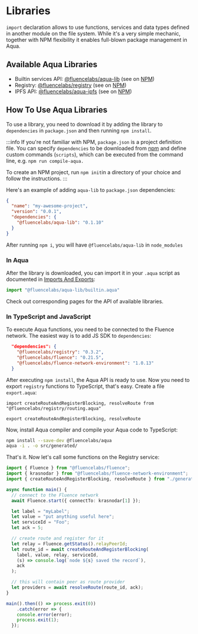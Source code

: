 # Libraries

`import` declaration allows to use functions, services and data types defined in another module on the file system. While it's a very simple mechanic, together with NPM flexibility it enables full-blown package management in Aqua.

## Available Aqua Libraries

* Builtin services API: [@fluencelabs/aqua-lib](aqua-lib.md) (see on [NPM](https://www.npmjs.com/package/@fluencelabs/aqua-lib))
* Registry: [@fluencelabs/registry](registry.md) (see on [NPM](https://www.npmjs.com/package/@fluencelabs/registry))
* IPFS API: [@fluencelabs/aqua-ipfs](aqua-ipfs.md) (see on [NPM](https://www.npmjs.com/package/@fluencelabs/aqua-ipfs))

## How To Use Aqua Libraries

To use a library, you need to download it by adding the library to `dependencies` in `package.json` and then running `npm install`.

:::info
If you're not familiar with NPM, `package.json` is a project definition file. You can specify `dependencies` to be downloaded from [npm](https://npmjs.org) and define custom commands (`scripts`), which can be executed from the command line, e.g. `npm run compile-aqua.`

To create an NPM project, run `npm init`in a directory of your choice and follow the instructions.
:::

Here's an example of adding `aqua-lib` to `package.json` dependencies:

```json
{
  "name": "my-awesome-project",
  "version": "0.0.1",
  "dependencies": {
    "@fluencelabs/aqua-lib": "0.1.10"
  }
}
```

After running `npm i`, you will have `@fluencelabs/aqua-lib` in `node_modules`

### In Aqua

After the library is downloaded, you can import it in your `.aqua` script as documented in [Imports And Exports](../language/header/header.md):

```typescript
import "@fluencelabs/aqua-lib/builtin.aqua"
```

Check out corresponding pages for the API of available libraries.

### In TypeScript and JavaScript

To execute Aqua functions, you need to be connected to the Fluence network. The easiest way is to add JS SDK to `dependencies`:

```json
  "dependencies": {
    "@fluencelabs/registry": "0.3.2",
    "@fluencelabs/fluence": "0.21.5",
    "@fluencelabs/fluence-network-environment": "1.0.13"
  }
```

After executing `npm install`, the Aqua API is ready to use. Now you need to export `registry` functions to TypeScript, that's easy. Create a file `export.aqua`:

```aqua
import createRouteAndRegisterBlocking, resolveRoute from "@fluencelabs/registry/routing.aqua"

export createRouteAndRegisterBlocking, resolveRoute
```

Now, install Aqua compiler and compile your Aqua code to TypeScript:

```sh
npm install --save-dev @fluencelabs/aqua
aqua -i . -o src/generated/
```

That's it. Now let's call some functions on the Registry service:

```typescript
import { Fluence } from "@fluencelabs/fluence";
import { krasnodar } from "@fluencelabs/fluence-network-environment";
import { createRouteAndRegisterBlocking, resolveRoute } from "./generated/export";

async function main() {
  // connect to the Fluence network
  await Fluence.start({ connectTo: krasnodar[1] });

  let label = "myLabel";
  let value = "put anything useful here";
  let serviceId = "Foo";
  let ack = 5;

  // create route and register for it
  let relay = Fluence.getStatus().relayPeerId;
  let route_id = await createRouteAndRegisterBlocking(
    label, value, relay, serviceId,
    (s) => console.log(`node ${s} saved the record`),
    ack
  );

  // this will contain peer as route provider
  let providers = await resolveRoute(route_id, ack);
}

main().then(() => process.exit(0))
    .catch(error => {
    console.error(error);
    process.exit(1);
  });

```
